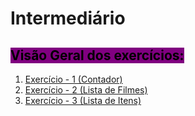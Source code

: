 # Intermediário

## <mark style="background-color:purple;">Visão Geral dos exercícios:</mark>

1. [Exercício - 1 (Contador)](exercicio-1-contador.md)
2. [Exercício - 2 (Lista de Filmes)](exercicio-2-lista-de-filmes.md)
3. [Exercício - 3 (Lista de Itens)](exercicio-3-lista-de-itens.md)
